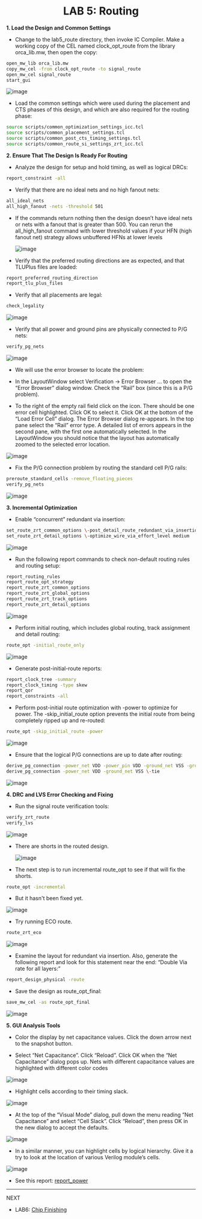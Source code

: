 <div align="center">

<h1>LAB 5: Routing</h1>
</div>


**1. Load the Design and Common Settings** 

- Change to the lab5_route directory, then invoke IC Compiler. Make a working copy of the CEL named clock_opt_route from the library orca_lib.mw, then open the copy:

```bash
open_mw_lib orca_lib.mw 
copy_mw_cel -from clock_opt_route -to signal_route 
open_mw_cel signal_route 
start_gui
```

![image](https://github.com/trong420/icc/assets/90754954/8cb0414b-d239-4bfe-ae95-d9317f73b1d9)

- Load the common settings which were used during the placement and CTS phases of this design, and which are also required for the routing phase:
  
```bash
source scripts/common_optimization_settings_icc.tcl 
source scripts/common_placement_settings.tcl 
source scripts/common_post_cts_timing_settings.tcl 
source scripts/common_route_si_settings_zrt_icc.tcl
```



**2. Ensure That The Design Is Ready For Routing** 

- Analyze the design for setup and hold timing, as well as logical DRCs:
```bash
report_constraint -all 
```


- Verify that there are no ideal nets and no high fanout nets: 
```bash
all_ideal_nets 
all_high_fanout -nets -threshold 501
```


- If the commands return nothing then the design doesn’t have ideal nets or nets with a fanout that is greater than 500. You can rerun the all_high_fanout command with lower threshold values if your HFN (high fanout net) strategy allows unbuffered HFNs at lower levels

  ![image](https://github.com/trong420/icc/assets/90754954/acdf43a6-52f5-4f70-b70d-fe4fb8b5f41c)


- Verify that the preferred routing directions are as expected, and that TLUPlus files are loaded:

```bash
report_preferred_routing_direction 
report_tlu_plus_files
```


- Verify that all placements are legal:
```bash
check_legality
```
  ![image](https://github.com/trong420/icc/assets/90754954/5d14dba1-cd44-4b71-b093-2ccdbe2a2536)

 


- Verify that all power and ground pins are physically connected to P/G nets:
```bash
verify_pg_nets
```
  
 ![image](https://github.com/trong420/icc/assets/90754954/c2f29546-370b-40a0-8de3-35af0954a12b)

- We will use the error browser to locate the problem:

- In the LayoutWindow select Verification -> Error Browser … to open the “Error Browser” dialog window. Check the “Rail” box (since this is a P/G problem). 

- To the right of the empty rail field click on the icon. There should be one error cell highlighted. Click OK to select it. Click OK at the bottom of the “Load Error Cell” dialog. The Error Browser dialog re-appears. In the top pane select the “Rail” error type. A detailed list of errors appears in the second pane, with the first one automatically selected. In the LayoutWindow you should notice that the layout has automatically zoomed to the selected error location.

![image](https://github.com/trong420/icc/assets/90754954/2421fd1b-05bf-462f-9fcd-7b70d69dc7bb)

- Fix the P/G connection problem by routing the standard cell P/G rails:
```bash
preroute_standard_cells -remove_floating_pieces 
verify_pg_nets
```

![image](https://github.com/trong420/icc/assets/90754954/4c23ce53-5f51-4d09-bdd1-1736c4f58157)


**3. Incremental Optimization** 

- Enable “concurrent” redundant via insertion:

```bash
set_route_zrt_common_options \-post_detail_route_redundant_via_insertion medium 
set_route_zrt_detail_options \-optimize_wire_via_effort_level medium
```
  ![image](https://github.com/trong420/icc/assets/90754954/506c8159-bad3-445d-b155-b9461f6a6ef9)

- Run the following report commands to check non-default routing rules and 
routing setup: 


```bash
report_routing_rules 
report_route_opt_strategy 
report_route_zrt_common_options 
report_route_zrt_global_options 
report_route_zrt_track_options
report_route_zrt_detail_options
```
![image](https://github.com/trong420/icc/assets/90754954/0fd11546-8102-4857-8a8c-33ace0432e1f)

- Perform initial routing, which includes global routing, track assignment and detail routing: 

```bash
route_opt -initial_route_only
```

![image](https://github.com/trong420/icc/assets/90754954/b762b0df-3e35-4204-bc6a-19a2aaa09032)

- Generate post-initial-route reports: 

```bash
report_clock_tree -summary 
report_clock_timing -type skew 
report_qor 
report_constraints -all
```

- Perform post-initial route optimization with -power to optimize for power. The -skip_initial_route option prevents the initial route from being completely ripped up and re-routed:

```bash
route_opt -skip_initial_route -power
```

![image](https://github.com/trong420/icc/assets/90754954/d6232afc-f5b2-44b5-9f68-b01e93c5a611)

- Ensure that the logical P/G connections are up to date after routing:
  
```bash
derive_pg_connection -power_net VDD -power_pin VDD -ground_net VSS -ground_pin VSS 
derive_pg_connection -power_net VDD -ground_net VSS \-tie
```

![image](https://github.com/trong420/icc/assets/90754954/2e5a0cfb-a05f-4256-9016-035206947097)

**4. DRC and LVS Error Checking and Fixing** 

- Run the signal route verification tools: 
```bash
verify_zrt_route
verify_lvs
```

![image](https://github.com/trong420/icc/assets/90754954/8c54ff4a-2ab2-4fc8-b44d-4ab2103b1ba3)

- There are shorts in the routed design.
  
  ![image](https://github.com/trong420/icc/assets/90754954/b1504817-765b-4e78-8e00-de0df7131df6)

- The next step is to run incremental route_opt to see if that will fix the shorts. 

```bash
route_opt -incremental
```
- But it hasn't been fixed yet.

![image](https://github.com/trong420/icc/assets/90754954/083f0154-5167-47a1-ae0a-77d31a7c818b)

- Try running ECO route.

```bash
route_zrt_eco
```

![image](https://github.com/trong420/icc/assets/90754954/53e6423a-d064-4a5f-ac3e-b5195edea568)

- Examine the layout for redundant via insertion. Also, generate the following report and look for this statement near the end: 
“Double Via rate for all layers:”

```bash
report_design_physical -route
```

- Save the design as route_opt_final:
```bash
save_mw_cel -as route_opt_final
```
![image](https://github.com/trong420/icc/assets/90754954/ad4007f7-1001-4e1e-819e-af972788167f)

**5. GUI Analysis Tools**

- Color the display by net capacitance values. Click the down arrow next to the snapshot button.

- Select “Net Capacitance”. Click “Reload”. Click OK when the “Net Capacitance” dialog pops up. Nets with different capacitance values are highlighted with different color codes

![image](https://github.com/trong420/icc/assets/90754954/93b0c0fd-93d3-4d09-b935-f7e72e89de0f)

- Highlight cells according to their timing slack.

![image](https://github.com/trong420/icc/assets/90754954/34403adf-a1a5-4884-b9e0-ee093e828e40)

- At the top of the “Visual Mode” dialog, pull down the menu reading “Net Capacitance” and select “Cell Slack”. Click “Reload”, then press OK in the new dialog to accept the defaults.

![image](https://github.com/trong420/icc/assets/90754954/dc7736d5-7b91-4311-b121-59cf7e4e446f)

- In a similar manner, you can highlight cells by logical hierarchy. Give it a try to look at the location of various Verilog module’s cells.

![image](https://github.com/trong420/icc/assets/90754954/6593b80a-f61a-480c-b8cb-785250542700)


- See this report: [report_power](https://github.com/trong420/icc/blob/main/lab3_placement/power.txt)



---
NEXT
- LAB6: [Chip Finishing](https://github.com/trong420/icc/tree/main/lab6_chip_finishing)
